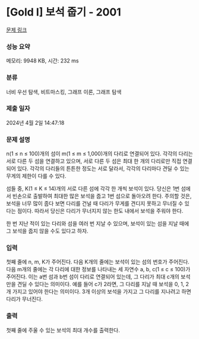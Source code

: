 # [Gold I] 보석 줍기 - 2001 

[문제 링크](https://www.acmicpc.net/problem/2001) 

### 성능 요약

메모리: 9948 KB, 시간: 232 ms

### 분류

너비 우선 탐색, 비트마스킹, 그래프 이론, 그래프 탐색

### 제출 일자

2024년 4월 2일 14:47:18

### 문제 설명

<p>n(1 ≤ n ≤ 100)개의 섬이 m(1 ≤ m ≤ 1,000)개의 다리로 연결되어 있다. 각각의 다리는 서로 다른 두 섬을 연결하고 있으며, 서로 다른 두 섬은 최대 한 개의 다리로만 직접 연결되어 있다. 각각의 다리들의 튼튼한 정도는 서로 달라서, 각각의 다리마다 견딜 수 있는 무게의 제한이 다를 수 있다.</p>

<p>섬들 중, K(1 ≤ K ≤ 14)개의 서로 다른 섬에 각각 한 개씩 보석이 있다. 당신은 1번 섬에서 빈손으로 출발하여 최대한 많은 보석을 줍고 1번 섬으로 돌아오려 한다. 주의할 것은, 보석을 너무 많이 줍다 보면 다리를 건널 때 다리가 무게를 견디지 못하고 무너질 수 있다는 점이다. 따라서 당신은 다리가 무너지지 않는 한도 내에서 보석을 주워야 한다.</p>

<p>한 번 지난 적이 있는 다리와 섬을 여러 번 지날 수 있으며, 보석이 있는 섬을 지날 때에 그 보석을 줍지 않을 수도 있다고 하자.</p>

### 입력 

 <p>첫째 줄에 n, m, K가 주어진다. 다음 K개의 줄에는 보석이 있는 섬의 번호가 주어진다. 다음 m개의 줄에는 각 다리에 대한 정보를 나타내는 세 자연수 a, b, c(1 ≤ c ≤ 100)가 주어진다. 이는 a번 섬과 b번 섬이 다리로 연결되어 있는데, 그 다리가 최대 c개의 보석만을 견딜 수 있다는 의미이다. 예를 들어 c가 2라면, 그 다리를 지날 때 보석을 0, 1, 2개 가지고 있어야 한다는 의미이다. 3개 이상의 보석을 가지고 그 다리를 지나려고 하면 다리가 무너진다.</p>

### 출력 

 <p>첫째 줄에 주울 수 있는 보석의 최대 개수를 출력한다.</p>

